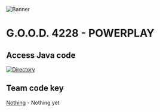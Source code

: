 ![Banner](https://user-images.githubusercontent.com/62531512/155822463-4ba77743-a62b-4a53-9439-02101e53804f.png)

# G.O.O.D. 4228 - POWERPLAY

## Access Java code

[![Directory](https://user-images.githubusercontent.com/62531512/155822554-a1c3ec57-1f3f-440c-8295-465e8f28b4b6.png)](https://github.com/Lyman-Robotics/FTC-4228-Powerplay/tree/main/TeamCode/src/main/java/org/firstinspires/ftc/teamcode)

## Team code key

[Nothing](https://github.com/Lyman-Robotics/FTC-4228-Powerplay/tree/main/TeamCode/src/main/java/org/firstinspires/ftc/teamcode) - Nothing yet <br>
